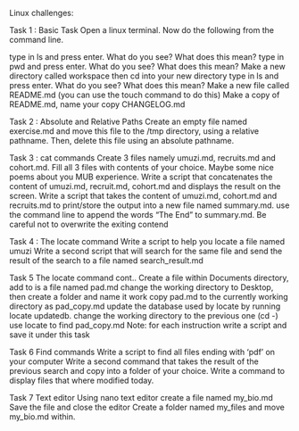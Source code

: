 Linux challenges:

Task 1 : Basic Task
Open a linux terminal. Now do the following from the command line.

type in ls and press enter. What do you see? What does this mean?
type in pwd and press enter. What do you see? What does this mean?
Make a new directory called workspace then cd into your new directory
type in ls and press enter. What do you see? What does this mean?
Make a new file called README.md (you can use the touch command to do this)
Make a copy of README.md, name your copy CHANGELOG.md


Task 2 : Absolute and Relative Paths
Create an empty file named exercise.md and move this file to the /tmp directory, using a relative pathname. Then, delete this file using an absolute pathname.


Task 3 : cat commands
Create 3 files namely umuzi.md, recruits.md and cohort.md.
Fill all 3 files with contents of your choice. Maybe some nice poems about you MUB experience.
Write a script that concatenates the content of umuzi.md, recruit.md, cohort.md and displays the result on the screen.
Write a script that takes the content of umuzi.md, cohort.md and recruits.md to print/store the output into a new file named summary.md.
use the command line to append the words “The End” to summary.md. Be careful not to overwrite the exiting contend


Task 4 : The locate command
Write a script to help you locate a file named umuzi
Write a second script that will search for the same file and send the result of the search to a file named search_result.md


Task 5 The locate command cont..
Create a file within Documents directory, add to is a file named pad.md
change the working directory to Desktop, then create a folder and name it work
copy pad.md to the currently working directory as pad_copy.md
update the database used by locate by running locate updatedb.
change the working directory to the previous one (cd -)
use locate to find pad_copy.md
Note: for each instruction write a script and save it under this task

Task 6 Find commands
Write a script to find all files ending with ‘pdf’ on your computer
Write a second command that takes the result of the previous search and copy into a folder of your choice.
Write a command to display files that where modified today.


Task 7 Text editor
Using nano text editor create a file named my_bio.md
Save the file and close the editor
Create a folder named my_files and move my_bio.md within.
